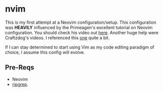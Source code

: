 # nvim
This is my first attempt at a Neovim configuration/setup.  This configuration was <b>HEAVILY</b> influenced by the Primeagen's excellent tutorial on Neovim configuration.  You should check his video out [here](https://www.youtube.com/watch?v=w7i4amO_zaE).  Another huge help were Craftzdog's videos.  I referenced this [one](https://www.youtube.com/watch?v=ajmK0ZNcM4Q) quite a bit.

If I can stay determined to start using Vim as my code editing paradigm of choice, I assume this config will evolve.

## Pre-Reqs
- Neovim
- [ripgrep](https://github.com/BurntSushi/ripgrep).
